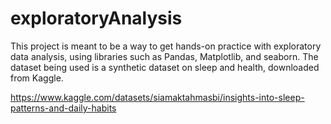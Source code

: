 # exploratoryAnalysis

This project is meant to be a way to get hands-on practice with exploratory data analysis, using libraries such as Pandas, Matplotlib, and seaborn. The dataset being used is a synthetic dataset on sleep and health, downloaded from Kaggle.

https://www.kaggle.com/datasets/siamaktahmasbi/insights-into-sleep-patterns-and-daily-habits